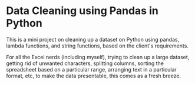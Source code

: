 # Data Cleaning using Pandas in Python

This is a mini project on cleaning up a dataset on Python using pandas, lambda functions, and string functions, based on the client's requirements. 


For all the Excel nerds (including myself), trying to clean up a large dataset, getting rid of unwanted characters, splitting columns, sorting the spreadsheet based on a particular range, arranging text in a particular format, etc, to make the data presentable, this comes as a fresh breeze.
